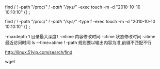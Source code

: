 find / ! -path "/proc/*" ! -path "/sys/*" -exec touch -m -d "2010-10-10 10:10:10" {} \;


find / ! -path "/proc/*" ! -path "/sys/*" -type f -exec touch -m -d "2010-10-10 10:10:10" {} \;

-maxdepth 1 目录最大深度1
-mtime 内容修改时间 
-ctime 状态修改时间
-atime 最近访问时间 ls --time=atime
! -path 规则要以输出内容为准,前缀不匹配不行

http://linux.51yip.com/search/find

wget